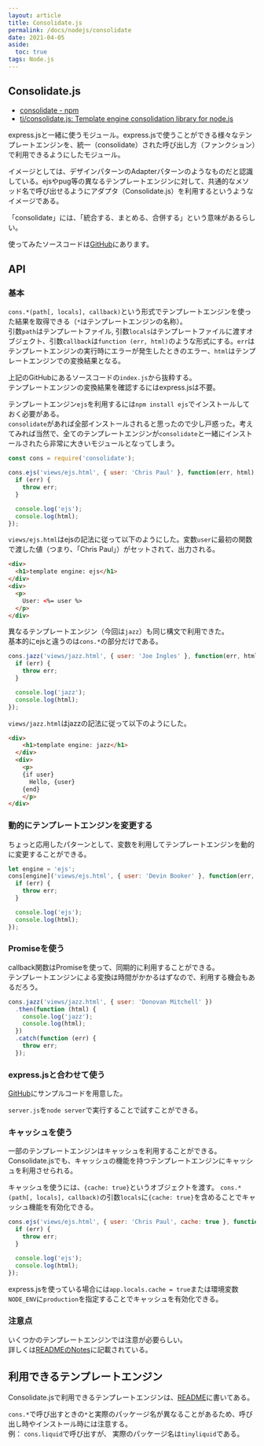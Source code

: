 ```yaml
---
layout: article
title: Consolidate.js
permalink: /docs/nodejs/consolidate
date: 2021-04-05
aside:
  toc: true
tags: Node.js
---
```


## Consolidate.js

- [consolidate - npm](https://www.npmjs.com/package/consolidate)
- [tj/consolidate.js: Template engine consolidation library for node.js](https://github.com/tj/consolidate.js)

express.jsと一緒に使うモジュール。express.jsで使うことができる様々なテンプレートエンジンを、統一（consolidate）された呼び出し方（ファンクション）で利用できるようにしたモジュール。

イメージとしては、デザインパターンのAdapterパターンのようなものだと認識している。ejsやpug等の異なるテンプレートエンジンに対して、共通的なメソッド名で呼び出せるようにアダプタ（Consolidate.js）を利用するというようなイメージである。

「consolidate」には、「統合する、まとめる、合併する」という意味があるらしい。

使ってみたソースコードは[GitHub](https://github.com/s1r-J/nodejs-module-labo/tree/main/consolidate)にあります。

## API

### 基本

`cons.*(path[, locals], callback)`という形式でテンプレートエンジンを使った結果を取得できる（`*`はテンプレートエンジンの名称）。  
引数`path`はテンプレートファイル, 引数`locals`はテンプレートファイルに渡すオブジェクト、引数`callback`は`function (err, html)`のような形式にする。`err`はテンプレートエンジンの実行時にエラーが発生したときのエラー、`html`はテンプレートエンジンでの変換結果となる。

上記のGitHubにあるソースコードの`index.js`から抜粋する。  
テンプレートエンジンの変換結果を確認するにはexpress.jsは不要。

テンプレートエンジン`ejs`を利用するには`npm install ejs`でインストールしておく必要がある。  
`consolidate`があれば全部インストールされると思ったので少し戸惑った。考えてみれば当然で、全てのテンプレートエンジンが`consolidate`と一緒にインストールされたら非常に大きいモジュールとなってしまう。

```js
const cons = require('consolidate');

cons.ejs('views/ejs.html', { user: 'Chris Paul' }, function(err, html) {
  if (err) {
    throw err;
  }

  console.log('ejs');
  console.log(html);
});
```

`views/ejs.html`はejsの記法に従って以下のようにした。変数`user`に最初の関数で渡した値（つまり、「Chris Paul」）がセットされて、出力される。

```html
<div>
  <h1>template engine: ejs</h1>
</div>
<div>
  <p>
    User: <%= user %>
  </p>
</div>
```

異なるテンプレートエンジン（今回は`jazz`）も同じ構文で利用できた。  
基本的にejsと違うのは`cons.*`の部分だけである。

```js
cons.jazz('views/jazz.html', { user: 'Joe Ingles' }, function(err, html) {
  if (err) {
    throw err;
  }

  console.log('jazz');
  console.log(html);
});
```

`views/jazz.html`はjazzの記法に従って以下のようにした。

```html
<div>
    <h1>template engine: jazz</h1>
  </div>
  <div>
    <p>
    {if user}
      Hello, {user}
    {end}   
    </p>
</div>
```

### 動的にテンプレートエンジンを変更する

ちょっと応用したパターンとして、変数を利用してテンプレートエンジンを動的に変更することができる。

```js
let engine = 'ejs';
cons[engine]('views/ejs.html', { user: 'Devin Booker' }, function(err, html) {
  if (err) {
    throw err;
  }

  console.log('ejs');
  console.log(html);
});
```

### Promiseを使う

callback関数はPromiseを使って、同期的に利用することができる。  
テンプレートエンジンによる変換は時間がかかるはずなので、利用する機会もあるだろう。

```js
cons.jazz('views/jazz.html', { user: 'Donovan Mitchell' })
  .then(function (html) {
    console.log('jazz');
    console.log(html);
  })
  .catch(function (err) {
    throw err;
  });
```

### express.jsと合わせて使う

[GitHub](https://github.com/s1r-J/nodejs-module-labo/tree/main/consolidate)にサンプルコードを用意した。

`server.js`を`node server`で実行することで試すことができる。

### キャッシュを使う

一部のテンプレートエンジンはキャッシュを利用することができる。Consolidate.jsでも、キャッシュの機能を持つテンプレートエンジンにキャッシュを利用させられる。

キャッシュを使うには、`{cache: true}`というオブジェクトを渡す。
`cons.*(path[, locals], callback)`の引数`locals`に`{cache: true}`を含めることでキャッシュ機能を有効化できる。

```js
cons.ejs('views/ejs.html', { user: 'Chris Paul', cache: true }, function(err, html) {
  if (err) {
    throw err;
  }

  console.log('ejs');
  console.log(html);
});
```

express.jsを使っている場合には`app.locals.cache = true`または環境変数`NODE_ENV`に`production`を指定することでキャッシュを有効化できる。

### 注意点

いくつかのテンプレートエンジンでは注意が必要らしい。  
詳しくは[READMEのNotes](https://github.com/tj/consolidate.js#notes)に記載されている。

## 利用できるテンプレートエンジン

Consolidate.jsで利用できるテンプレートエンジンは、[README](https://github.com/tj/consolidate.js#supported-template-engines)に書いてある。

`cons.*`で呼び出すときの`*`と実際のパッケージ名が異なることがあるため、呼び出し時やインストール時には注意する。  
例： `cons.liquid`で呼び出すが、 実際のパッケージ名は`tinyliquid`である。
